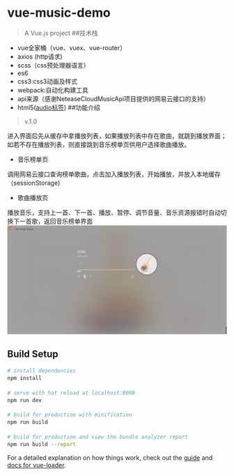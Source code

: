 # vue-music-demo

> A Vue.js project
##技术栈
+ vue全家桶（vue、vuex、vue-router）
+ axios (http请求)
+ scss（css预处理器语言）
+ es6
+ css3:css3动画及样式
+ webpack:自动化构建工具
+ api来源（感谢NeteaseCloudMusicApi项目提供的网易云接口的支持）
+ html5([audio标签](http://www.runoob.com/tags/ref-av-dom.html))
##功能介绍
>v.1.0

进入界面后先从缓存中拿播放列表，如果播放列表中存在歌曲，就跳到播放界面；
如若不存在播放列表，则直接跳到音乐榜单页供用户选择歌曲播放。

+ 音乐榜单页

 调用网易云接口查询榜单歌曲，点击加入播放列表，开始播放，并放入本地缓存（sessionStorage)
 
+ 歌曲播放页

 播放音乐，支持上一首、下一首、播放、暂停、调节音量、音乐资源报错时自动切换下一首歌，返回音乐榜单界面
 ![Screenshots](https://github.com/tangyuhui/vue-music-demo/raw/master/Screenshots/1.png)
## Build Setup

``` bash
# install dependencies
npm install

# serve with hot reload at localhost:8080
npm run dev

# build for production with minification
npm run build

# build for production and view the bundle analyzer report
npm run build --report
```

For a detailed explanation on how things work, check out the [guide](http://vuejs-templates.github.io/webpack/) and [docs for vue-loader](http://vuejs.github.io/vue-loader).
